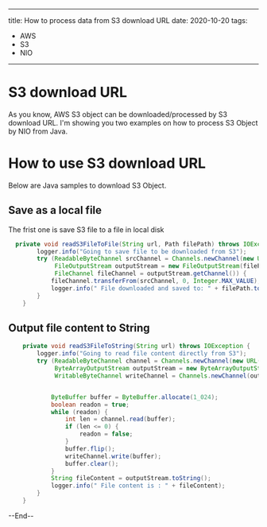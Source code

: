 
---
title: How to process data from S3 download URL
date: 2020-10-20
tags:
 - AWS
 - S3
 - NIO

---

# S3 download URL
As you know, AWS S3 object can be downloaded/processed by S3 download URL. 
I'm showing you two examples on how to process S3 Object by NIO from Java.

# How to use S3 download URL

Below are Java samples to download S3 Object. 
## Save as a local file
The frist one is save S3 file to a file in local disk
 
```java
  private void readS3FileToFile(String url, Path filePath) throws IOException {
        logger.info("Going to save file to be downloaded from S3");
        try (ReadableByteChannel srcChannel = Channels.newChannel(new URL(url).openStream());
             FileOutputStream outputStream = new FileOutputStream(filePath.toFile());
             FileChannel fileChannel = outputStream.getChannel()) {
            fileChannel.transferFrom(srcChannel, 0, Integer.MAX_VALUE);
            logger.info(" File downloaded and saved to: " + filePath.toString());
        }
    }
```

## Output file content to String

```java
    private void readS3FileToString(String url) throws IOException {
        logger.info("Going to read file content directly from S3");
        try (ReadableByteChannel channel = Channels.newChannel(new URL(url).openStream());
             ByteArrayOutputStream outputStream = new ByteArrayOutputStream();
             WritableByteChannel writeChannel = Channels.newChannel(outputStream)) {


            ByteBuffer buffer = ByteBuffer.allocate(1_024);
            boolean readon = true;
            while (readon) {
                int len = channel.read(buffer);
                if (len <= 0) {
                    readon = false;
                }
                buffer.flip();
                writeChannel.write(buffer);
                buffer.clear();
            }
            String fileContent = outputStream.toString();
            logger.info(" File content is : " + fileContent);
        }
    }
```
--End--
